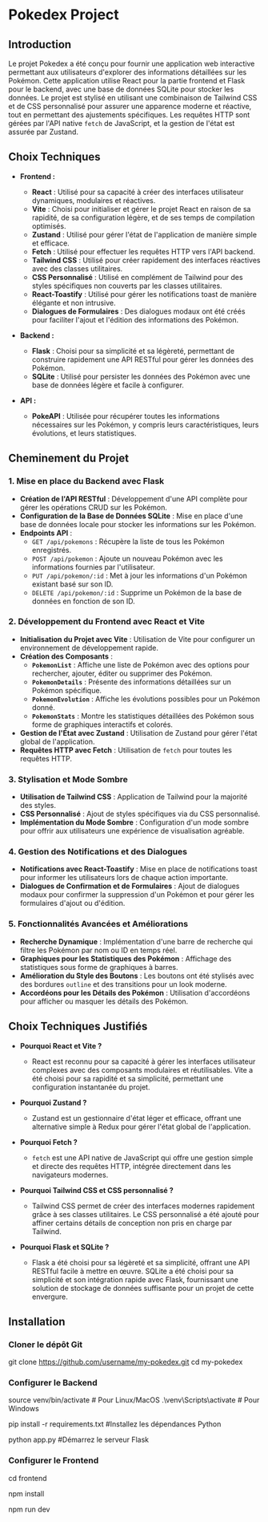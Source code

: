 # Pokedex Project

## Introduction

Le projet Pokedex a été conçu pour fournir une application web interactive permettant aux utilisateurs d'explorer des informations détaillées sur les Pokémon. Cette application utilise React pour la partie frontend et Flask pour le backend, avec une base de données SQLite pour stocker les données. Le projet est stylisé en utilisant une combinaison de Tailwind CSS et de CSS personnalisé pour assurer une apparence moderne et réactive, tout en permettant des ajustements spécifiques. Les requêtes HTTP sont gérées par l'API native `fetch` de JavaScript, et la gestion de l'état est assurée par Zustand.

## Choix Techniques

- **Frontend :**
  - **React** : Utilisé pour sa capacité à créer des interfaces utilisateur dynamiques, modulaires et réactives.
  - **Vite** : Choisi pour initialiser et gérer le projet React en raison de sa rapidité, de sa configuration légère, et de ses temps de compilation optimisés.
  - **Zustand** : Utilisé pour gérer l'état de l'application de manière simple et efficace.
  - **Fetch** : Utilisé pour effectuer les requêtes HTTP vers l'API backend.
  - **Tailwind CSS** : Utilisé pour créer rapidement des interfaces réactives avec des classes utilitaires.
  - **CSS Personnalisé** : Utilisé en complément de Tailwind pour des styles spécifiques non couverts par les classes utilitaires.
  - **React-Toastify** : Utilisé pour gérer les notifications toast de manière élégante et non intrusive.
  - **Dialogues de Formulaires** : Des dialogues modaux ont été créés pour faciliter l'ajout et l'édition des informations des Pokémon.

- **Backend :**
  - **Flask** : Choisi pour sa simplicité et sa légèreté, permettant de construire rapidement une API RESTful pour gérer les données des Pokémon.
  - **SQLite** : Utilisé pour persister les données des Pokémon avec une base de données légère et facile à configurer.

- **API :**
  - **PokeAPI** : Utilisée pour récupérer toutes les informations nécessaires sur les Pokémon, y compris leurs caractéristiques, leurs évolutions, et leurs statistiques.

## Cheminement du Projet

### 1. Mise en place du Backend avec Flask
  - **Création de l'API RESTful** : Développement d'une API complète pour gérer les opérations CRUD sur les Pokémon.
  - **Configuration de la Base de Données SQLite** : Mise en place d'une base de données locale pour stocker les informations sur les Pokémon.
  - **Endpoints API** :
    - `GET /api/pokemons` : Récupère la liste de tous les Pokémon enregistrés.
    - `POST /api/pokemon` : Ajoute un nouveau Pokémon avec les informations fournies par l'utilisateur.
    - `PUT /api/pokemon/:id` : Met à jour les informations d'un Pokémon existant basé sur son ID.
    - `DELETE /api/pokemon/:id` : Supprime un Pokémon de la base de données en fonction de son ID.

### 2. Développement du Frontend avec React et Vite
  - **Initialisation du Projet avec Vite** : Utilisation de Vite pour configurer un environnement de développement rapide.
  - **Création des Composants** :
    - **`PokemonList`** : Affiche une liste de Pokémon avec des options pour rechercher, ajouter, éditer ou supprimer des Pokémon.
    - **`PokemonDetails`** : Présente des informations détaillées sur un Pokémon spécifique.
    - **`PokemonEvolution`** : Affiche les évolutions possibles pour un Pokémon donné.
    - **`PokemonStats`** : Montre les statistiques détaillées des Pokémon sous forme de graphiques interactifs et colorés.
  - **Gestion de l'État avec Zustand** : Utilisation de Zustand pour gérer l'état global de l'application.
  - **Requêtes HTTP avec Fetch** : Utilisation de `fetch` pour toutes les requêtes HTTP.

### 3. Stylisation et Mode Sombre
  - **Utilisation de Tailwind CSS** : Application de Tailwind pour la majorité des styles.
  - **CSS Personnalisé** : Ajout de styles spécifiques via du CSS personnalisé.
  - **Implémentation du Mode Sombre** : Configuration d'un mode sombre pour offrir aux utilisateurs une expérience de visualisation agréable.

### 4. Gestion des Notifications et des Dialogues
  - **Notifications avec React-Toastify** : Mise en place de notifications toast pour informer les utilisateurs lors de chaque action importante.
  - **Dialogues de Confirmation et de Formulaires** : Ajout de dialogues modaux pour confirmer la suppression d'un Pokémon et pour gérer les formulaires d'ajout ou d'édition.

### 5. Fonctionnalités Avancées et Améliorations
  - **Recherche Dynamique** : Implémentation d'une barre de recherche qui filtre les Pokémon par nom ou ID en temps réel.
  - **Graphiques pour les Statistiques des Pokémon** : Affichage des statistiques sous forme de graphiques à barres.
  - **Amélioration du Style des Boutons** : Les boutons ont été stylisés avec des bordures `outline` et des transitions pour un look moderne.
  - **Accordéons pour les Détails des Pokémon** : Utilisation d'accordéons pour afficher ou masquer les détails des Pokémon.

## Choix Techniques Justifiés

- **Pourquoi React et Vite ?**
  - React est reconnu pour sa capacité à gérer les interfaces utilisateur complexes avec des composants modulaires et réutilisables. Vite a été choisi pour sa rapidité et sa simplicité, permettant une configuration instantanée du projet.

- **Pourquoi Zustand ?**
  - Zustand est un gestionnaire d'état léger et efficace, offrant une alternative simple à Redux pour gérer l'état global de l'application.

- **Pourquoi Fetch ?**
  - `fetch` est une API native de JavaScript qui offre une gestion simple et directe des requêtes HTTP, intégrée directement dans les navigateurs modernes.

- **Pourquoi Tailwind CSS et CSS personnalisé ?**
  - Tailwind CSS permet de créer des interfaces modernes rapidement grâce à ses classes utilitaires. Le CSS personnalisé a été ajouté pour affiner certains détails de conception non pris en charge par Tailwind.

- **Pourquoi Flask et SQLite ?**
  - Flask a été choisi pour sa légèreté et sa simplicité, offrant une API RESTful facile à mettre en œuvre. SQLite a été choisi pour sa simplicité et son intégration rapide avec Flask, fournissant une solution de stockage de données suffisante pour un projet de cette envergure.

## Installation


### Cloner le dépôt Git

git clone https://github.com/username/my-pokedex.git
cd my-pokedex

### Configurer le Backend

source venv/bin/activate   # Pour Linux/MacOS
.\venv\Scripts\activate    # Pour Windows

pip install -r requirements.txt     #Installez les dépendances Python

python app.py      #Démarrez le serveur Flask

### Configurer le Frontend


cd frontend


npm install


npm run dev




